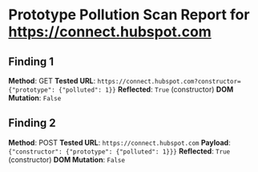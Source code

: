 # Prototype Pollution Scan Report for https://connect.hubspot.com

## Finding 1
**Method**: GET
**Tested URL**: `https://connect.hubspot.com?constructor={"prototype": {"polluted": 1}}`
**Reflected**: `True` (constructor)
**DOM Mutation**: `False`


## Finding 2
**Method**: POST
**Tested URL**: `https://connect.hubspot.com`
**Payload**: `{"constructor": {"prototype": {"polluted": 1}}}`
**Reflected**: `True` (constructor)
**DOM Mutation**: `False`

